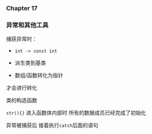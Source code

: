 ### Chapter 17

### 异常和其他工具

捕获异常时：

- `int -> const int`

- 派生类到基类

- 数组/函数转化为指针 

才会进行转化



类的构造函数

`str(){}` 进入函数体内部时  所有的数据成员已经完成了初始化

异常被捕获后  接着执行`catch`后面的语句